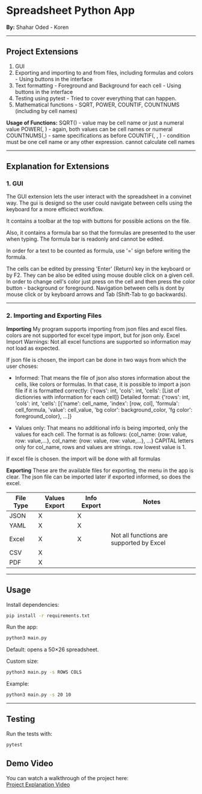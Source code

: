 # Spreadsheet Python App

**By:** Shahar Oded - Koren

---

## Project Extensions

1. GUI
2. Exporting and importing to and from files, including formulas and colors - Using buttons in the interface
3. Text formatting - Foreground and Background for each cell - Using buttons in the interface
4. Testing using pytest - Tried to cover everything that can happen.
5. Mathematical functions - SQRT, POWER, COUNTIF, COUNTNUMS (including by cell names)

**Usage of Functions:**
SQRT(<value>) - value may be cell name or just a numeral value
POWER(<base>, <power>) - again, both values can be cell names or numeral
COUNTNUMS(<start>,<stop>) - same specifications as before
COUNTIF(<start>, <stop>, <condition>) - condition must be one cell name or any other expression. cannot calculate cell names

---

## Explanation for Extensions

### 1. GUI

The GUI extension lets the user interact with the spreadsheet in a convinet way.
The gui is designd so the user could navigate between cells using the keyboard for a more efficiect workflow.

It contains a toolbar at the top with buttons for possible actions on the file.

Also, it contains a formula bar so that the formulas are presented to the user when typing. The formula bar is readonly and cannot be edited.

In order for a text to be counted as formula, use '=' sign before writing the formula.

The cells can be edited by pressing 'Enter' (Return) key in the keyboard or by F2. They can be also be edited using mouse double click on a given cell.
In order to change cell's color just press on the cell and then press the color button - background or foreground.
Navigation between cells is dont by mouse click or by keyboard arrows and Tab (Shift-Tab to go backwards).

---

### 2. Importing and Exporting Files

**Importing**
My program supports importing from json files and excel files. colors are not supported for excel type import, but for json only.
Excel Import Warnings: Not all excel functions are supported so information may not load as expected.

If json file is chosen, the import can be done in two ways from which the user choses:

* Informed: That means the file of json also stores information about the cells, like colors or formulas. In that case, it is possible to import a json file
  if it is formatted correctly: {'rows': int, 'cols': int, 'cells': \[List of dictionries with information for each cell]}
  Detailed format:
  {'rows': int, 'cols': int, 'cells': \[{'name': cell\_name, 'index': \[row, col], 'formula': cell\_formula, 'value': cell\_value, 'bg color': background\_color, 'fg color': foreground\_color}, ...]}

* Values only: That means no additional info is being imported, only the values for each cell.
  The format is as follows:
  {col\_name: {row: value, row: value,...}, col\_name: {row: value, row: value,...}, ...}
  CAPITAL letters only for col\_name, rows and values are strings. row lowest value is 1.

If excel file is chosen. the import will be done with all formulas

**Exporting**
These are the available files for exporting, the menu in the app is clear.
The json file can be imported later if exported informed, so does the excel.

| File Type | Values Export | Info Export | Notes                                    |
| --------- | ------------- | ----------- | ---------------------------------------- |
|   JSON    |       X       |      X      |                                          |
|   YAML    |       X       |      X      |                                          |
|   Excel   |       X       |      X      | Not all functions are supported by Excel |
|   CSV     |       X       |             |                                          |
|   PDF     |       X       |             |                                          |

---

## Usage

Install dependencies:

```bash
pip install -r requirements.txt
```

Run the app:

```bash
python3 main.py
```

Default: opens a 50×26 spreadsheet.

Custom size:

```bash
python3 main.py -s ROWS COLS
```

Example:

```bash
python3 main.py -s 20 10
```

---

## Testing

Run the tests with:

```bash
pytest
```

## Demo Video

You can watch a walkthrough of the project here:  
[Project Explanation Video](https://www.youtube.com/your-link-here)
